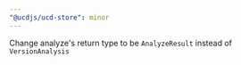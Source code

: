 ```yaml
---
"@ucdjs/ucd-store": minor
---
```


Change analyze's return type to be `AnalyzeResult` instead of `VersionAnalysis`
